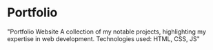 # Portfolio
"Portfolio Website A collection of my notable projects, highlighting my expertise in web development. Technologies used: HTML, CSS, JS"
